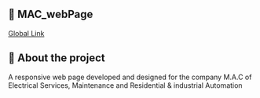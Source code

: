 ## 🚀 MAC_webPage

[Global Link](https://macmantenimiento.com) 


## 🤔 About the project

A responsive web page developed and designed for the company M.A.C of Electrical Services, Maintenance and Residential & industrial Automation 



